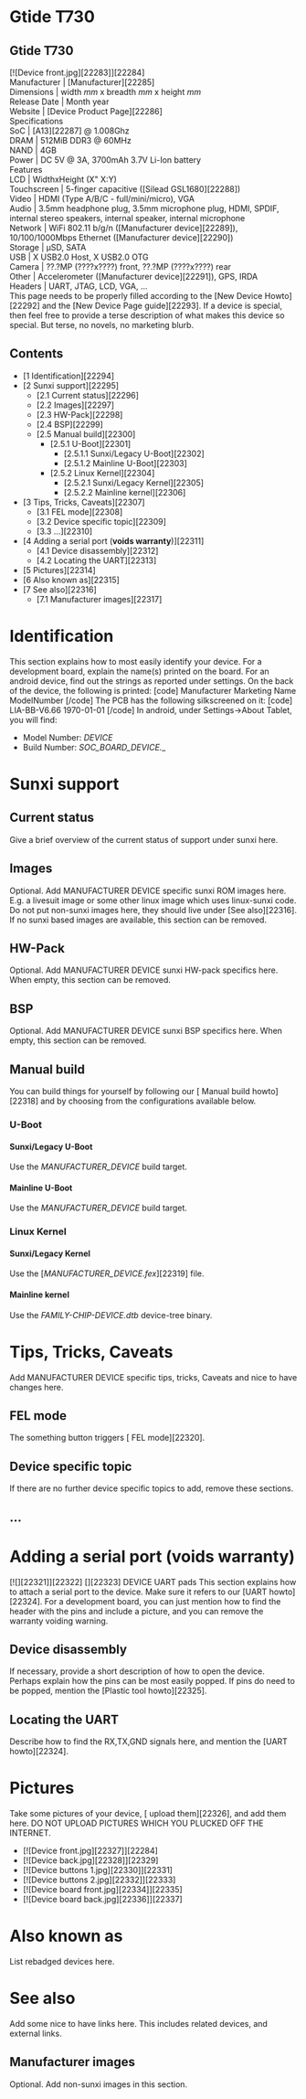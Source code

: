 # Gtide T730
Gtide T730  
---  
[![Device front.jpg][22283]][22284]  
Manufacturer |  [Manufacturer][22285]  
Dimensions |  width _mm_ x breadth _mm_ x height _mm_  
Release Date |  Month year  
Website |  [Device Product Page][22286]  
Specifications   
SoC |  [A13][22287] @ 1.008Ghz   
DRAM |  512MiB DDR3 @ 60MHz   
NAND |  4GB   
Power |  DC 5V @ 3A, 3700mAh 3.7V Li-Ion battery   
Features   
LCD |  WidthxHeight (X" X:Y)   
Touchscreen |  5-finger capacitive ([Silead GSL1680][22288])   
Video |  HDMI (Type A/B/C - full/mini/micro), VGA   
Audio |  3.5mm headphone plug, 3.5mm microphone plug, HDMI, SPDIF, internal stereo speakers, internal speaker, internal microphone   
Network |  WiFi 802.11 b/g/n ([Manufacturer device][22289]), 10/100/1000Mbps Ethernet ([Manufacturer device][22290])   
Storage |  µSD, SATA   
USB |  X USB2.0 Host, X USB2.0 OTG   
Camera |  ??.?MP (????x????) front, ??.?MP (????x????) rear   
Other |  Accelerometer ([Manufacturer device][22291]), GPS, IRDA   
Headers |  UART, JTAG, LCD, VGA, ...   
This page needs to be properly filled according to the [New Device Howto][22292] and the [New Device Page guide][22293].
If a device is special, then feel free to provide a terse description of what makes this device so special. But terse, no novels, no marketing blurb.
## Contents
  * [1 Identification][22294]
  * [2 Sunxi support][22295]
    * [2.1 Current status][22296]
    * [2.2 Images][22297]
    * [2.3 HW-Pack][22298]
    * [2.4 BSP][22299]
    * [2.5 Manual build][22300]
      * [2.5.1 U-Boot][22301]
        * [2.5.1.1 Sunxi/Legacy U-Boot][22302]
        * [2.5.1.2 Mainline U-Boot][22303]
      * [2.5.2 Linux Kernel][22304]
        * [2.5.2.1 Sunxi/Legacy Kernel][22305]
        * [2.5.2.2 Mainline kernel][22306]
  * [3 Tips, Tricks, Caveats][22307]
    * [3.1 FEL mode][22308]
    * [3.2 Device specific topic][22309]
    * [3.3 ...][22310]
  * [4 Adding a serial port (**voids warranty**)][22311]
    * [4.1 Device disassembly][22312]
    * [4.2 Locating the UART][22313]
  * [5 Pictures][22314]
  * [6 Also known as][22315]
  * [7 See also][22316]
    * [7.1 Manufacturer images][22317]

# Identification
This section explains how to most easily identify your device. For a development board, explain the name(s) printed on the board. For an android device, find out the strings as reported under settings.
On the back of the device, the following is printed: 
[code] 
    Manufacturer Marketing Name
    ModelNumber
[/code]
The PCB has the following silkscreened on it: 
[code] 
    LIA-BB-V6.66
    1970-01-01
[/code]
In android, under Settings->About Tablet, you will find: 
  * Model Number: _DEVICE_
  * Build Number: _SOC_BOARD_DEVICE_*.*_

# Sunxi support
## Current status
Give a brief overview of the current status of support under sunxi here.
## Images
Optional. Add MANUFACTURER DEVICE specific sunxi ROM images here. E.g. a livesuit image or some other linux image which uses linux-sunxi code. Do not put non-sunxi images here, they should live under [See also][22316]. If no sunxi based images are available, this section can be removed.
## HW-Pack
Optional. Add MANUFACTURER DEVICE sunxi HW-pack specifics here. When empty, this section can be removed.
## BSP
Optional. Add MANUFACTURER DEVICE sunxi BSP specifics here. When empty, this section can be removed.
## Manual build
You can build things for yourself by following our [ Manual build howto][22318] and by choosing from the configurations available below. 
### U-Boot
#### Sunxi/Legacy U-Boot
Use the _MANUFACTURER_DEVICE_ build target. 
#### Mainline U-Boot
Use the _MANUFACTURER_DEVICE_ build target. 
### Linux Kernel
#### Sunxi/Legacy Kernel
Use the [_MANUFACTURER_DEVICE.fex_][22319] file. 
#### Mainline kernel
Use the _FAMILY-CHIP-DEVICE.dtb_ device-tree binary. 
# Tips, Tricks, Caveats
Add MANUFACTURER DEVICE specific tips, tricks, Caveats and nice to have changes here.
## FEL mode
The something button triggers [ FEL mode][22320]. 
## Device specific topic
If there are no further device specific topics to add, remove these sections.
## ...
# Adding a serial port (**voids warranty**)
[![][22321]][22322]
[][22323]
DEVICE UART pads
This section explains how to attach a serial port to the device. Make sure it refers to our [UART howto][22324]. For a development board, you can just mention how to find the header with the pins and include a picture, and you can remove the warranty voiding warning.
## Device disassembly
If necessary, provide a short description of how to open the device. Perhaps explain how the pins can be most easily popped. If pins do need to be popped, mention the [Plastic tool howto][22325].
## Locating the UART
Describe how to find the RX,TX,GND signals here, and mention the [UART howto][22324].
# Pictures
Take some pictures of your device, [ upload them][22326], and add them here. DO NOT UPLOAD PICTURES WHICH YOU PLUCKED OFF THE INTERNET.
  * [![Device front.jpg][22327]][22284]
  * [![Device back.jpg][22328]][22329]
  * [![Device buttons 1.jpg][22330]][22331]
  * [![Device buttons 2.jpg][22332]][22333]
  * [![Device board front.jpg][22334]][22335]
  * [![Device board back.jpg][22336]][22337]

# Also known as
List rebadged devices here.
# See also
Add some nice to have links here. This includes related devices, and external links.
## Manufacturer images
Optional. Add non-sunxi images in this section.
